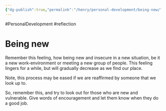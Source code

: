 ```yaml
---
{"dg-publish":true,"permalink":"/henry/personal-development/being-new/"}
---
```


#PersonalDevelopment #reflection

# Being new

Remember this feeling, how being new and insecure in a new situation, be it a new work-environment or meeting a new group of people. This feeling lingers for a while, but will gradually decrease as we find our place.

Note, this process may be eased if we are reaffirmed by someone that we look up to.

So, remember this, and try to look out for those who are new and vulnerable. Give words of encouragement and let them know when they do a good job.